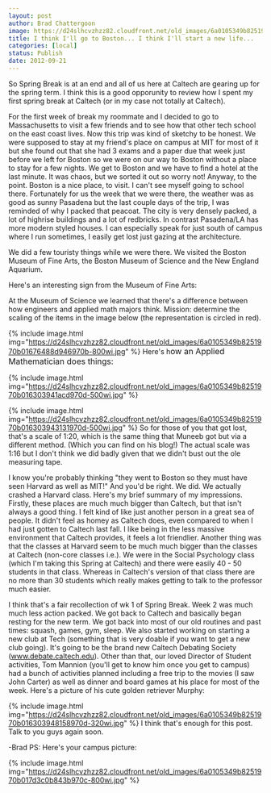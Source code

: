 ```yaml
---
layout: post
author: Brad Chattergoon
image: https://d24slhcvzhzz82.cloudfront.net/old_images/6a0105349b8251970b01676488d1fe970b-800wi.jpg
title: I think I'll go to Boston... I think I'll start a new life... 
categories: [local]
status: Publish
date: 2012-09-21
---
```


So Spring Break is at an end and all of us here at Caltech are gearing up for the spring term. I think this is a good opporunity to review how I spent my first spring break at Caltech (or in my case not totally at Caltech).

For the first week of break my roommate and I decided to go to Massachusetts to visit a few friends and to see how that other tech school on the east coast lives. Now this trip was kind of sketchy to be honest. We were supposed to stay at my friend's place on campus at MIT for most of it but she found out that she had 3 exams and a paper due that week just before we left for Boston so we were on our way to Boston without a place to stay for a few nights. We get to Boston and we have to find a hotel at the last minute. It was chaos, but we sorted it out so worry not!
Anyway, to the point. Boston is a nice place, to visit. I can't see myself going to school there. Fortunately for us the week that we were there, the weather was as good as sunny Pasadena but the last couple days of the trip, I was reminded of why I packed that peacoat. The city is very densely packed, a lot of highrise buildings and a lot of redbricks. In contrast Pasadena/LA has more modern styled houses. I can especially speak for just south of campus where I run sometimes, I easily get lost just gazing at the architecture.

We did a few touristy things while we were there. We visited the Boston Museum of Fine Arts, the Boston Museum of Science and the New England Aquarium.

Here's an interesting sign from the Museum of Fine Arts:

At the Museum of Science we learned that there's a difference between how engineers and applied math majors think. Mission: determine the scaling of the items in the image below (the representation is circled in red).


{% include image.html img="https://d24slhcvzhzz82.cloudfront.net/old_images/6a0105349b8251970b01676488d946970b-800wi.jpg" %}
Here's h<span style="font-size: 16px;">ow an Applied Mathematician does things:
<span style="font-size: 16px;">


{% include image.html img="https://d24slhcvzhzz82.cloudfront.net/old_images/6a0105349b8251970b016303941acd970d-500wi.jpg" %}

{% include image.html img="https://d24slhcvzhzz82.cloudfront.net/old_images/6a0105349b8251970b016303943131970d-500wi.jpg" %}
So for those of you that got lost, that's a scale of 1:20, which is the same thing that Muneeb got but via a different method. (Which you can find on his blog!) The actual scale was 1:16 but I don't think we did badly given that we didn't bust out the ole measuring tape.

I know you're probably thinking "they went to Boston so they must have seen Harvard as well as MIT!" And you'd be right. We did. We actually crashed a Harvard class. Here's my brief summary of my impressions. Firstly, these places are much much bigger than Caltech, but that isn't always a good thing. I felt kind of like just another person in a great sea of people. It didn't feel as homey as Caltech does, even compared to when I had just gotten to Caltech last fall. I like being in the less massive environment that Caltech provides, it feels a lot friendlier. Another thing was that the classes at Harvard seem to be much much bigger than the classes at Caltech (non-core classes i.e.). We were in the Social Psychology class (which I'm taking this Spring at Caltech) and there were easily 40 - 50 students in that class. Whereas in Caltech's version of that class there are no more than 30 students which really makes getting to talk to the professor much easier.

I think that's a fair recollection of wk 1 of Spring Break. Week 2 was much much less action packed. We got back to Caltech and basically began resting for the new term. We got back into most of our old routines and past times: squash, games, gym, sleep. We also started working on starting a new club at Tech (something that is very doable if you want to get a new club going). It's going to be the brand new Caltech Debating Society (www.debate.caltech.edu). Other than that, our loved Director of Student activities, Tom Mannion (you'll get to know him once you get to campus) had a bunch of activities planned including a free trip to the movies (I saw John Carter) as well as dinner and board games at his place for most of the week. Here's a picture of his cute golden retriever Murphy:


{% include image.html img="https://d24slhcvzhzz82.cloudfront.net/old_images/6a0105349b8251970b016303948158970d-320wi.jpg" %}
I think that's enough for this post. Talk to you guys again soon.

-Brad
PS: Here's your campus picture:
<span style="font-size: 16px;">

{% include image.html img="https://d24slhcvzhzz82.cloudfront.net/old_images/6a0105349b8251970b017d3c0b843b970c-800wi.jpg" %}


